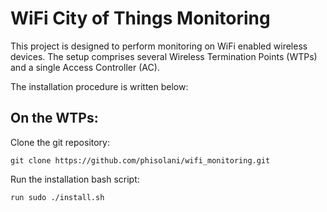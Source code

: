 # WiFi City of Things Monitoring

This project is designed to perform monitoring on WiFi enabled wireless devices. The setup comprises several Wireless Termination Points (WTPs) and a single Access Controller (AC).

The installation procedure is written below:

## On the WTPs:

Clone the git repository:
```
git clone https://github.com/phisolani/wifi_monitoring.git
```

Run the installation bash script:
```
run sudo ./install.sh
```